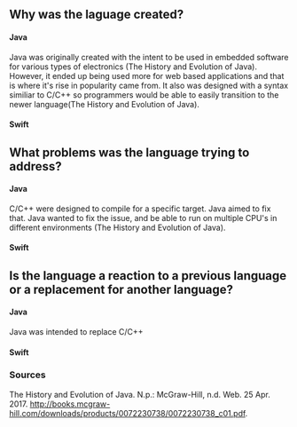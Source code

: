 ## Why was the laguage created?
#### Java
Java was originally created with the intent to be used in embedded software for various types of electronics (The History and Evolution of Java). However, it ended up being used more for web based applications and that is where it's rise in popularity came from. It also was designed with a syntax similiar to C/C++ so programmers would be able to easily transition to the newer language(The History and Evolution of Java).


#### Swift

## What problems was the language trying to address?
#### Java
C/C++ were designed to compile for a specific target. Java aimed to fix that. Java wanted to fix the issue, and be able to run on multiple CPU's in different environments (The History and Evolution of Java).
#### Swift

## Is the language a reaction to a previous language or a replacement for another language?
#### Java
Java was intended to replace C/C++

#### Swift





### Sources
The History and Evolution of Java. N.p.: McGraw-Hill, n.d. Web. 25 Apr. 2017. <http://books.mcgraw-hill.com/downloads/products/0072230738/0072230738_c01.pdf>.
